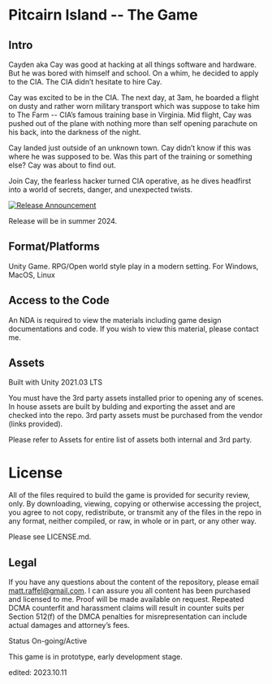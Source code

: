 # Pitcairn Island -- The Game

## Intro
Cayden aka Cay was good at hacking at all things software and hardware. But he was bored with himself and school. On a whim, he decided to apply to the CIA. The CIA didn’t hesitate to hire Cay.

Cay was excited to be in the CIA. The next day, at 3am, he boarded a flight on dusty and rather worn military transport which was suppose to take him to The Farm -- CIA’s famous training base in Virginia. Mid flight, Cay was pushed out of the plane with nothing more than self opening parachute on his back, into the darkness of the night.

Cay landed just outside of an unknown town. Cay didn’t know if this was where he was supposed to be. Was this part of the training or something else? Cay was about to find out.  

Join Cay, the fearless hacker turned CIA operative, as he dives headfirst into a world of secrets, danger, and unexpected twists.

[![Release Announcement](https://img.youtube.com/vi/ux6XGIV_X9k/0.jpg)](https://youtu.be/ux6XGIV_X9k)  

Release will be in summer 2024.

## Format/Platforms
Unity Game. RPG/Open world style play in a modern setting. For Windows, MacOS, Linux

## Access to the Code
An NDA is required to view the materials including game design documentations and code. If you wish to view this material, please contact me.

## Assets
Built with Unity 2021.03 LTS

You must have the 3rd party assets installed prior to opening any of scenes. In house assets are built by bulding and exporting the asset and are checked into the repo. 3rd party assets must be purchased from the vendor (links provided).

Please refer to Assets for entire list of assets both internal and 3rd party.

# License
All of the files required to build the game is provided for security review, only. By downloading, viewing, copying or otherwise accessing the project, you agree to not copy, redistribute, or transmit any of the files in the repo in any format, neither compiled, or raw, in whole or in part, or any other way.

Please see LICENSE.md.

## Legal
If you have any questions about the content of the repository, please email matt.raffel@gmail.com. I can assure you all content has been purchased and licensed to me. Proof will be made available on request. Repeated DCMA counterfit and harassment claims will result in counter suits per Section 512(f) of the DMCA penalties for misrepresentation can include actual damages and attorney’s fees.

Status
On-going/Active

This game is in prototype, early development stage.

edited: 2023.10.11
